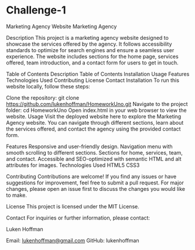 # Challenge-1

Marketing Agency Website
Marketing Agency

Description
This project is a marketing agency website designed to showcase the services offered by the agency. It follows accessibility standards to optimize for search engines and ensure a seamless user experience. The website includes sections for the home page, services offered, team introduction, and a contact form for users to get in touch.

Table of Contents
Description
Table of Contents
Installation
Usage
Features
Technologies Used
Contributing
License
Contact
Installation
To run this website locally, follow these steps:

Clone the repository: git clone https://github.com/lukenhoffman/HomeworkUno.git
Navigate to the project folder: cd HomeworkUno
Open index.html in your web browser to view the website.
Usage
Visit the deployed website here to explore the Marketing Agency website. You can navigate through different sections, learn about the services offered, and contact the agency using the provided contact form.

Features
Responsive and user-friendly design.
Navigation menu with smooth scrolling to different sections.
Sections for home, services, team, and contact.
Accessible and SEO-optimized with semantic HTML and alt attributes for images.
Technologies Used
HTML5
CSS3

Contributing
Contributions are welcome! If you find any issues or have suggestions for improvement, feel free to submit a pull request. For major changes, please open an issue first to discuss the changes you would like to make.

License
This project is licensed under the MIT License.

Contact
For inquiries or further information, please contact:

Luken Hoffman

Email: lukenhoffman@gmail.com
GitHub: lukenhoffman
